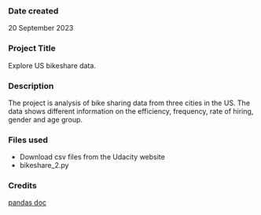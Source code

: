 ### Date created
20 September 2023

### Project Title
Explore US bikeshare data.

### Description
The project is analysis of bike sharing data from three cities in the US. The data shows different information on the efficiency, frequency, rate of hiring, gender and age group.

### Files used
- Download csv files from the Udacity website
- bikeshare_2.py

### Credits
[pandas doc](https://pandas.pydata.org/docs/)
